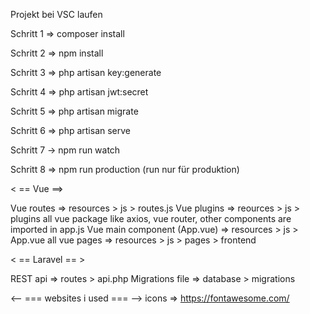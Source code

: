 Projekt bei VSC laufen

Schritt 1 => composer install

Schritt 2 => npm install

Schritt 3 => php artisan key:generate

Schritt 4 => php artisan jwt:secret

Schritt 5 => php artisan migrate

Schritt 6 => php artisan serve

Schritt 7 -> npm run watch

Schritt 8 => npm run production (run nur für produktion)


< == Vue ==>

Vue routes => resources > js > routes.js
Vue plugins => reources > js > plugins
all vue package like axios, vue router, other components are imported in app.js
Vue main component (App.vue) => resources > js > App.vue
all vue pages => resources > js > pages > frontend

< == Laravel == >

REST api => routes > api.php
Migrations file => database > migrations

<-- === websites i used === -->
icons => https://fontawesome.com/
